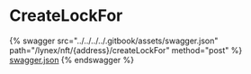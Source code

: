 # CreateLockFor

{% swagger src="../../../../.gitbook/assets/swagger.json" path="/lynex/nft/{address}/createLockFor" method="post" %}
[swagger.json](../../../../.gitbook/assets/swagger.json)
{% endswagger %}
